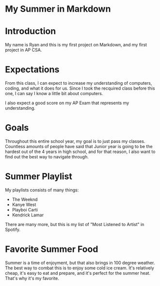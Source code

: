# My Summer in Markdown
# Introduction
My name is Ryan and this is my first project on Markdown, and my first project in AP CSA.
# Expectations
From this class, I can expect to increase my understanding of computers, coding, and what it does for us. Since I took the recquired class before this one, I can say I know a little bit about computers.

I also expect a good score on my AP Exam that represents my understanding. 
# Goals
Throughout this entire school year, my goal is to just pass my classes. Countless amounts of people have said that Junior year is going to be the hardest out of the 4 years in high school, and for that reason, I also want to find out the best way to navigate through. 
# Summer Playlist
My playlists consists of many things: 
- The Weeknd
- Kanye West
- Playboi Carti
- Kendrick Lamar

There are many more, but this is my list of "Most Listened to Artist" in Spotify. 
# Favorite Summer Food
Summer is a time of enjoyment, but that also brings in 100 degree weather. The best way to combat this is to enjoy some cold ice cream. It's relatively cheap, it's easy to eat and prepare, and it's perfect for the summer heat. That's why it's my favorite.
